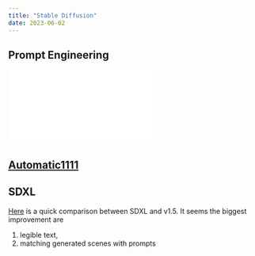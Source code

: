 ```yaml
---
title: "Stable Diffusion"
date: 2023-06-02
---
```

## Prompt Engineering

![OpenArt](assets/Stable-Diffusion-Prompt%20Book-From-OpenArt%2011-13.pdf)

## [Automatic1111](notes/Automatic1111.md)

## SDXL

[Here](https://stable-diffusion-art.com/sdxl-model/) is a quick comparison between SDXL and v1.5. It seems the biggest improvement are
1. legible text, 
2. matching generated scenes with prompts
   
 
